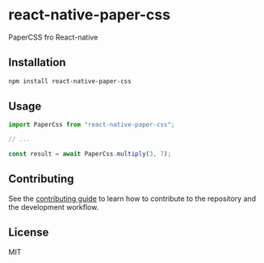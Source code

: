 # react-native-paper-css

PaperCSS fro React-native

## Installation

```sh
npm install react-native-paper-css
```

## Usage

```js
import PaperCss from "react-native-paper-css";

// ...

const result = await PaperCss.multiply(3, 7);
```

## Contributing

See the [contributing guide](CONTRIBUTING.md) to learn how to contribute to the repository and the development workflow.

## License

MIT
